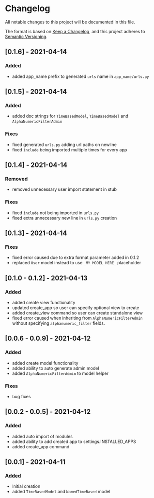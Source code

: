 # Changelog
All notable changes to this project will be documented in this file.

The format is based on [Keep a Changelog](https://keepachangelog.com/en/1.0.0/),
and this project adheres to [Semantic Versioning](https://semver.org/spec/v2.0.0.html).

## [0.1.6] - 2021-04-14
### Added
- added app_name prefix to generated `urls` name in `app_name/urls.py`

## [0.1.5] - 2021-04-14
### Added
- added doc strings for `TimeBasedModel`, `TimeBasedModel` and `AlphaNumericFilterAdmin`

### Fixes
- fixed generated `urls.py` adding url paths on newline
- fixed `include` being imported multiple times for every app

## [0.1.4] - 2021-04-14
### Removed
- removed unnecessary user import statement in stub

### Fixes
- fixed `include` not being imported in `urls.py`
- fixed extra unnecessary new line in `urls.py` creation


## [0.1.3] - 2021-04-14
### Fixes
- fixed error caused due to extra format parameter added in 0.1.2
- replaced `User` model instead to use `_MY_MODEL_HERE_` placeholder

## [0.1.0 - 0.1.2] - 2021-04-13
### Added
- added create view functionality
- updated create_app so user can specify optional view to create
- added create_view command so user can create standalone view
- fixed error caused when inheriting from `AlphaNumericFilterAdmin` without specifying `alphanumeric_filter` fields.  

## [0.0.6 - 0.0.9] - 2021-04-12
### Added
- added create model functionality
- added ability to auto generate admin model
- added `AlphaNumericFilterAdmin` to model helper

### Fixes
- bug fixes


## [0.0.2 - 0.0.5] - 2021-04-12
### Added 
- added auto import of modules
- added ability to add created app to settings.INSTALLED_APPS
- added create_app command


## [0.0.1] - 2021-04-11
### Added
- Initial creation
- added `TimeBasedModel` and `NamedTimeBased` model
